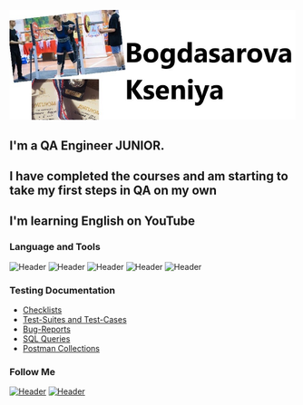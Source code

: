 [![Header](https://github.com/Bogdasarka/Bogdasarka/blob/ca0c1ba051849d3202fd2f99ab6c588ed48e6935/ksyu.jpg)](https://artsiomrusau.com/)
## I'm a QA Engineer JUNIOR.
## I have completed the courses and am starting to take my first steps in QA on my own
## I'm learning English on YouTube



### Language and Tools
![Header](https://img.shields.io/badge/Jira-090909?style=for-the-badge&logo=jira&logoColor=136be1)
![Header](https://img.shields.io/badge/Postman-090909?style=for-the-badge&logo=postman&logoColor=f76935)
![Header](https://img.shields.io/badge/PosgreSQL-090909?style=for-the-badge&logo=Posgresql&logoColor=00618a)
![Header](https://img.shields.io/badge/Confluence-090909?style=for-the-badge&logo=Posgresql&logoColor=00618a)
![Header](https://img.shields.io/badge/DevTools-090909?style=for-the-badge&logo=googlechrome&logoColor=2674f2)

### Testing Documentation

- [Checklists](https://github.com/artichokeee/checklist)
- [Test-Suites and Test-Cases](https://github.com/Bogdasarka/test_cases.git)
- [Bug-Reports](https://github.com/artichokeee/bug-reports)
- [SQL Queries](https://github.com/Bogdasarka/SQL.git)
- [Postman Collections](https://github.com/artichokeee/postman)

### Follow Me
[![Header](https://img.shields.io/badge/Instagram-090909?style=for-the-badge&logo=instagram&logoColor=9939a3)](https://www.instagram.com/bogdasarova_fitness/)
[![Header](https://img.shields.io/badge/Telegram-090909?style=for-the-badge&logo=telegram&logoColor=31a5db)](https://t.me/kseniya190996)